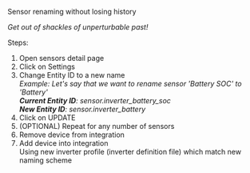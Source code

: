 Sensor renaming without losing history

_Get out of shackles of unperturbable past!_

Steps: 
1. Open sensors detail page
2. Click on Settings
3. Change Entity ID to a new name  
_Example: Let's say that we want to rename sensor 'Battery SOC' to 'Battery'_  
_**Current Entity ID**: sensor.inverter_battery_soc_  
_**New Entity ID**: sensor.inverter_battery_
4. Click on UPDATE
5. (OPTIONAL) Repeat for any number of sensors
6. Remove device from integration
7. Add device into integration  
Using new inverter profile (inverter definition file) which match new naming scheme